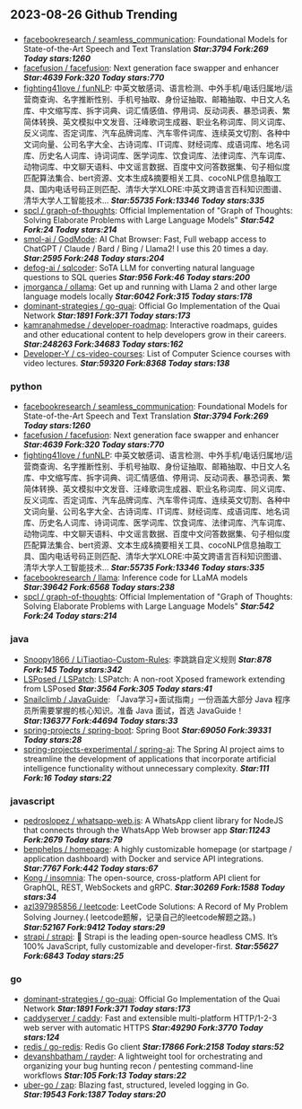 ## 2023-08-26 Github Trending

### 
* [facebookresearch / seamless_communication](https://github.com/facebookresearch/seamless_communication): Foundational Models for State-of-the-Art Speech and Text Translation ***Star:3794 Fork:269 Today stars:1260***
* [facefusion / facefusion](https://github.com/facefusion/facefusion): Next generation face swapper and enhancer ***Star:4639 Fork:320 Today stars:770***
* [fighting41love / funNLP](https://github.com/fighting41love/funNLP): 中英文敏感词、语言检测、中外手机/电话归属地/运营商查询、名字推断性别、手机号抽取、身份证抽取、邮箱抽取、中日文人名库、中文缩写库、拆字词典、词汇情感值、停用词、反动词表、暴恐词表、繁简体转换、英文模拟中文发音、汪峰歌词生成器、职业名称词库、同义词库、反义词库、否定词库、汽车品牌词库、汽车零件词库、连续英文切割、各种中文词向量、公司名字大全、古诗词库、IT词库、财经词库、成语词库、地名词库、历史名人词库、诗词词库、医学词库、饮食词库、法律词库、汽车词库、动物词库、中文聊天语料、中文谣言数据、百度中文问答数据集、句子相似度匹配算法集合、bert资源、文本生成&摘要相关工具、cocoNLP信息抽取工具、国内电话号码正则匹配、清华大学XLORE:中英文跨语言百科知识图谱、清华大学人工智能技术… ***Star:55735 Fork:13346 Today stars:335***
* [spcl / graph-of-thoughts](https://github.com/spcl/graph-of-thoughts): Official Implementation of "Graph of Thoughts: Solving Elaborate Problems with Large Language Models" ***Star:542 Fork:24 Today stars:214***
* [smol-ai / GodMode](https://github.com/smol-ai/GodMode): AI Chat Browser: Fast, Full webapp access to ChatGPT / Claude / Bard / Bing / Llama2! I use this 20 times a day. ***Star:2595 Fork:248 Today stars:204***
* [defog-ai / sqlcoder](https://github.com/defog-ai/sqlcoder): SoTA LLM for converting natural language questions to SQL queries ***Star:956 Fork:46 Today stars:200***
* [jmorganca / ollama](https://github.com/jmorganca/ollama): Get up and running with Llama 2 and other large language models locally ***Star:6042 Fork:315 Today stars:178***
* [dominant-strategies / go-quai](https://github.com/dominant-strategies/go-quai): Official Go Implementation of the Quai Network ***Star:1891 Fork:371 Today stars:173***
* [kamranahmedse / developer-roadmap](https://github.com/kamranahmedse/developer-roadmap): Interactive roadmaps, guides and other educational content to help developers grow in their careers. ***Star:248263 Fork:34683 Today stars:162***
* [Developer-Y / cs-video-courses](https://github.com/Developer-Y/cs-video-courses): List of Computer Science courses with video lectures. ***Star:59320 Fork:8368 Today stars:138***

### python
* [facebookresearch / seamless_communication](https://github.com/facebookresearch/seamless_communication): Foundational Models for State-of-the-Art Speech and Text Translation ***Star:3794 Fork:269 Today stars:1260***
* [facefusion / facefusion](https://github.com/facefusion/facefusion): Next generation face swapper and enhancer ***Star:4639 Fork:320 Today stars:770***
* [fighting41love / funNLP](https://github.com/fighting41love/funNLP): 中英文敏感词、语言检测、中外手机/电话归属地/运营商查询、名字推断性别、手机号抽取、身份证抽取、邮箱抽取、中日文人名库、中文缩写库、拆字词典、词汇情感值、停用词、反动词表、暴恐词表、繁简体转换、英文模拟中文发音、汪峰歌词生成器、职业名称词库、同义词库、反义词库、否定词库、汽车品牌词库、汽车零件词库、连续英文切割、各种中文词向量、公司名字大全、古诗词库、IT词库、财经词库、成语词库、地名词库、历史名人词库、诗词词库、医学词库、饮食词库、法律词库、汽车词库、动物词库、中文聊天语料、中文谣言数据、百度中文问答数据集、句子相似度匹配算法集合、bert资源、文本生成&摘要相关工具、cocoNLP信息抽取工具、国内电话号码正则匹配、清华大学XLORE:中英文跨语言百科知识图谱、清华大学人工智能技术… ***Star:55735 Fork:13346 Today stars:335***
* [facebookresearch / llama](https://github.com/facebookresearch/llama): Inference code for LLaMA models ***Star:39642 Fork:6568 Today stars:238***
* [spcl / graph-of-thoughts](https://github.com/spcl/graph-of-thoughts): Official Implementation of "Graph of Thoughts: Solving Elaborate Problems with Large Language Models" ***Star:542 Fork:24 Today stars:214***

### java
* [Snoopy1866 / LiTiaotiao-Custom-Rules](https://github.com/Snoopy1866/LiTiaotiao-Custom-Rules): 李跳跳自定义规则 ***Star:878 Fork:145 Today stars:342***
* [LSPosed / LSPatch](https://github.com/LSPosed/LSPatch): LSPatch: A non-root Xposed framework extending from LSPosed ***Star:3564 Fork:305 Today stars:41***
* [Snailclimb / JavaGuide](https://github.com/Snailclimb/JavaGuide): 「Java学习+面试指南」一份涵盖大部分 Java 程序员所需要掌握的核心知识。准备 Java 面试，首选 JavaGuide！ ***Star:136377 Fork:44694 Today stars:33***
* [spring-projects / spring-boot](https://github.com/spring-projects/spring-boot): Spring Boot ***Star:69050 Fork:39331 Today stars:28***
* [spring-projects-experimental / spring-ai](https://github.com/spring-projects-experimental/spring-ai): The Spring AI project aims to streamline the development of applications that incorporate artificial intelligence functionality without unnecessary complexity. ***Star:111 Fork:16 Today stars:22***

### javascript
* [pedroslopez / whatsapp-web.js](https://github.com/pedroslopez/whatsapp-web.js): A WhatsApp client library for NodeJS that connects through the WhatsApp Web browser app ***Star:11243 Fork:2679 Today stars:79***
* [benphelps / homepage](https://github.com/benphelps/homepage): A highly customizable homepage (or startpage / application dashboard) with Docker and service API integrations. ***Star:7767 Fork:442 Today stars:67***
* [Kong / insomnia](https://github.com/Kong/insomnia): The open-source, cross-platform API client for GraphQL, REST, WebSockets and gRPC. ***Star:30269 Fork:1588 Today stars:34***
* [azl397985856 / leetcode](https://github.com/azl397985856/leetcode): LeetCode Solutions: A Record of My Problem Solving Journey.( leetcode题解，记录自己的leetcode解题之路。) ***Star:52167 Fork:9412 Today stars:29***
* [strapi / strapi](https://github.com/strapi/strapi): 🚀 Strapi is the leading open-source headless CMS. It’s 100% JavaScript, fully customizable and developer-first. ***Star:55627 Fork:6843 Today stars:25***

### go
* [dominant-strategies / go-quai](https://github.com/dominant-strategies/go-quai): Official Go Implementation of the Quai Network ***Star:1891 Fork:371 Today stars:173***
* [caddyserver / caddy](https://github.com/caddyserver/caddy): Fast and extensible multi-platform HTTP/1-2-3 web server with automatic HTTPS ***Star:49290 Fork:3770 Today stars:124***
* [redis / go-redis](https://github.com/redis/go-redis): Redis Go client ***Star:17866 Fork:2158 Today stars:52***
* [devanshbatham / rayder](https://github.com/devanshbatham/rayder): A lightweight tool for orchestrating and organizing your bug hunting recon / pentesting command-line workflows ***Star:105 Fork:13 Today stars:22***
* [uber-go / zap](https://github.com/uber-go/zap): Blazing fast, structured, leveled logging in Go. ***Star:19543 Fork:1387 Today stars:20***
